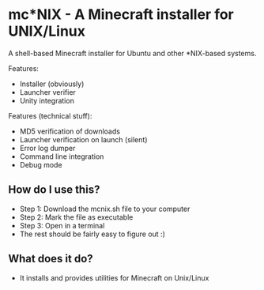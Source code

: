 mc*NIX - A Minecraft installer for UNIX/Linux
=============================================

A shell-based Minecraft installer for Ubuntu and other *NIX-based systems.

Features:
- Installer (obviously)
- Launcher verifier
- Unity integration

Features (technical stuff):
- MD5 verification of downloads
- Launcher verification on launch (silent)
- Error log dumper
- Command line integration
- Debug mode

How do I use this?
---
- Step 1: Download the mcnix.sh file to your computer
- Step 2: Mark the file as executable
- Step 3: Open in a terminal
- The rest should be fairly easy to figure out :)

What does it do?
---
- It installs and provides utilities for Minecraft on Unix/Linux
